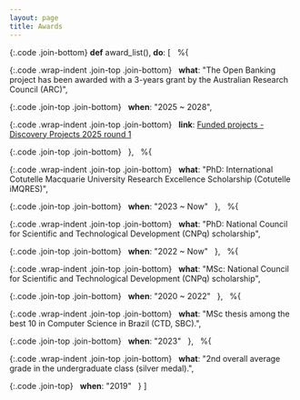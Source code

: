 ```yaml
---
layout: page
title: Awards
---
```


<style>
  .code {
    white-space: pre-wrap;
  }

  .code.wrap-indent {
    text-indent: -5rem;
    padding-left: 5rem;
  }

  .join-top {
    margin-top: 0;
  }

  .join-bottom {
    margin-bottom: 0;
  }
</style>

{:.code .join-bottom}
**def** award_list(), **do**: [
&nbsp;  %{

{:.code .wrap-indent .join-top .join-bottom}
&nbsp;    **what**: "The Open Banking project has been awarded with a 3-years grant by the Australian Research Council (ARC)",

{:.code .join-top .join-bottom}
&nbsp;    **when**: "2025 ~ 2028",

{:.code .wrap-indent .join-top .join-bottom}
&nbsp;    **link**: [Funded projects - Discovery Projects 2025 round 1](https://rms.arc.gov.au/RMS/Report/Download/Report/1b0c8b2e-7bb0-4f2d-8f52-ad207cfbb41d/273)

{:.code .join-top .join-bottom}
&nbsp;  },
&nbsp;  %{

{:.code .wrap-indent .join-top .join-bottom}
&nbsp;    **what**: "PhD: International Cotutelle Macquarie University Research Excellence Scholarship (Cotutelle iMQRES)",

{:.code .join-top .join-bottom}
&nbsp;    **when**: "2023 ~ Now"
&nbsp;  },
&nbsp;  %{

{:.code .wrap-indent .join-top .join-bottom}
&nbsp;    **what**: "PhD: National Council for Scientific and Technological Development (CNPq) scholarship",

{:.code .join-top .join-bottom}
&nbsp;    **when**: "2022 ~ Now"
&nbsp;  },
&nbsp;  %{

{:.code .wrap-indent .join-top .join-bottom}
&nbsp;    **what**: "MSc: National Council for Scientific and Technological Development (CNPq) scholarship",

{:.code .join-top .join-bottom}
&nbsp;    **when**: "2020 ~ 2022"
&nbsp;  },
&nbsp;  %{

{:.code .wrap-indent .join-top .join-bottom}
&nbsp;    **what**: "MSc thesis among the best 10 in Computer Science in Brazil (CTD, SBC).",

{:.code .join-top .join-bottom}
&nbsp;    **when**: "2023"
&nbsp;  },
&nbsp;  %{

{:.code .wrap-indent .join-top .join-bottom}
&nbsp;    **what**: "2nd overall average grade in the undergraduate class (silver medal).",

{:.code .join-top}
&nbsp;    **when**: "2019"
&nbsp;  }
]
